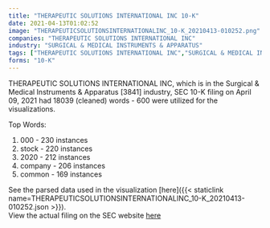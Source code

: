 ```yaml
---
title: "THERAPEUTIC SOLUTIONS INTERNATIONAL INC 10-K"
date: 2021-04-13T01:02:52
image: "THERAPEUTICSOLUTIONSINTERNATIONALINC_10-K_20210413-010252.png"
companies: "THERAPEUTIC SOLUTIONS INTERNATIONAL INC"
industry: "SURGICAL & MEDICAL INSTRUMENTS & APPARATUS"
tags: ["THERAPEUTIC SOLUTIONS INTERNATIONAL INC","SURGICAL & MEDICAL INSTRUMENTS & APPARATUS","04-09-2021","10-K"]
forms: "10-K"
---
```

THERAPEUTIC SOLUTIONS INTERNATIONAL INC, which is in the Surgical & Medical Instruments & Apparatus [3841] industry, SEC 10-K filing on April 09, 2021 had 18039 (cleaned) words - 600 were utilized for the visualizations.

Top Words:
1. 000 - 230 instances
2. stock - 220 instances
3. 2020 - 212 instances
4. company - 206 instances
5. common - 169 instances


See the parsed data used in the visualization [here]({{< staticlink name=THERAPEUTICSOLUTIONSINTERNATIONALINC_10-K_20210413-010252.json >}}).  
View the actual filing on the SEC website [here](https://www.sec.gov/Archives/edgar/data/1419051/0001078782-21-000328.txt)